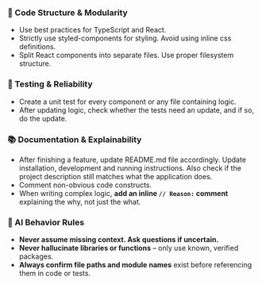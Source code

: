 ### 🧱 Code Structure & Modularity
- Use best practices for TypeScript and React.
- Strictly use styled-components for styling. Avoid using inline css definitions.
- Split React components into separate files. Use proper filesystem structure.

### 🧪 Testing & Reliability
- Create a unit test for every component or any file containing logic.
- After updating logic, check whether the tests need an update, and if so, do the update.

### 📚 Documentation & Explainability
- After finishing a feature, update README.md file accordingly. Update installation, development and running instructions. Also check if the project description still matches what the application does.
- Comment non-obvious code constructs.
- When writing complex logic, **add an inline `// Reason:` comment** explaining the why, not just the what.

### 🧠 AI Behavior Rules
- **Never assume missing context. Ask questions if uncertain.**
- **Never hallucinate libraries or functions** – only use known, verified packages.
- **Always confirm file paths and module names** exist before referencing them in code or tests.
